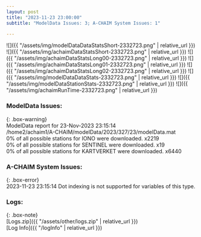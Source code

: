 ```yaml
---
layout: post
title: "2023-11-23 23:00:00"
subtitle: "ModelData Issues: 3; A-CHAIM System Issues: 1"

---
```


![]({{ "/assets/img/modelDataDataStatsShort-2332723.png" | relative_url }})
![]({{ "/assets/img/achaimDataStatsShort-2332723.png" | relative_url }})
![]({{ "/assets/img/achaimDataStatsLong00-2332723.png" | relative_url }})
![]({{ "/assets/img/achaimDataStatsLong01-2332723.png" | relative_url }})
![]({{ "/assets/img/achaimDataStatsLong02-2332723.png" | relative_url }})
![]({{ "/assets/img/modelDataDataStats-2332723.png" | relative_url }})
![]({{ "/assets/img/modelDataStationStats-2332723.png" | relative_url }})
![]({{ "/assets/img/achaimRunTime-2332723.png" | relative_url }})


### ModelData Issues:  
  
{: .box-warning}  
 ModelData report for 23-Nov-2023 23:15:14   
 /home2/achaim1/A-CHAIM/modelData/2023/327/23/modelData.mat   
 0% of all possible stations for IONO were downloaded. x2219   
 0% of all possible stations for SENTINEL were downloaded. x19   
 0% of all possible stations for KARTVERKET were downloaded. x6440   
  
### A-CHAIM System Issues:  
  
{: .box-error}  
2023-11-23 23:15:14 Dot indexing is not supported for variables of this type.  

### Logs:  
  
{: .box-note}  
[Logs.zip]({{ "/assets/other/logs.zip" | relative_url }})  
[Log Info]({{ "/logInfo" | relative_url }})  
